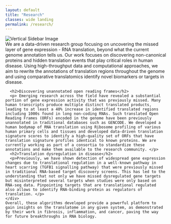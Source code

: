 ```yaml
---
layout: default
title: "Research"
classes: wide landing
permalink: /research/
---
```



<section class="page-section full-page-layout fade-in">
    <div class="sidebar-image">
      <img src="{{ '/assets/images/Thesis_cover.png' | relative_url }}" alt="Vertical Sidebar Image" />
    </div>
    <div class="main-content">
        We are a data-driven research group focusing on uncovering the missed layer of gene expression - RNA translation, beyond what the current genome annotation tells us. Our work focuses on discovering non-canonical proteins and hidden translation events that play critical roles in human disease. Using high-throughput data and computational approaches, we aim to rewrite the annotations of translation regions throughout the genome and using comparative translatomics identify novel biomarkers or targets in disease.


      <h2>Discovering unannotated open reading frames</h2>
      <p> Emerging research across the field have revealed a substantial portion of gene expression activity that was previously missed. Many human transcripts produce multiple distinct translated products, leading to at least a 40% increase in identified translated regions including 1000s found in long non-coding RNAs. Such translated Open Reading Frames (ORFs) encoded in the genome have been previously unannotated in traditional databases such as GENCODE. We developed a human bodymap of RNA translation using Ribosome profiling of various human primary cells and tissues and developed data-driven translation signature scores to identify a high-quality set of ORFs that have translation signature profiles identical to known proteins. We are currently working as part of a consortia to standardize these annotations and make them available to the research community. </p>
      <h2>Translation dysregulation in disease</h2>
      <p>Previously, we have shown detection of widespread gene expression changes due to translational regulation in a well-known pathway in heart scarring (TGFB1 signalling pathway) that were previously missed in traditional RNA-based target discovery screens. This has led to the understanding that not only we have missed dysregulated gene targets but misinterpreted several targets when studies were only based on RNA-seq data. Pinpointing targets that are translational regulated also allows to identify RNA-binding protein as regulators of translation. </p>
    </div>
    Overall, these algorithms developed provide a powerful platform to gain insights on the translatome in any given system, as demonstrated by their work in fibrosis, inflammation, and cancer, paving the way for future breakthroughs in RNA biology.

</section>

